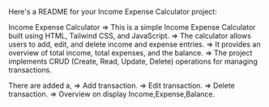 
Here's a README for your Income Expense Calculator project:

Income Expense Calculator
=> This is a simple Income Expense Calculator built using HTML, Tailwind CSS, and JavaScript.
=> The calculator allows users to add, edit, and delete income and expense entries. 
=> It provides an overview of total income, total expenses, and the balance.
=> The project implements CRUD (Create, Read, Update, Delete) operations for managing transactions.

There are added a,
=> Add transaction.
=> Edit transaction.
=> Delete transaction.
=> Overview on display Income,Expense,Balance.
